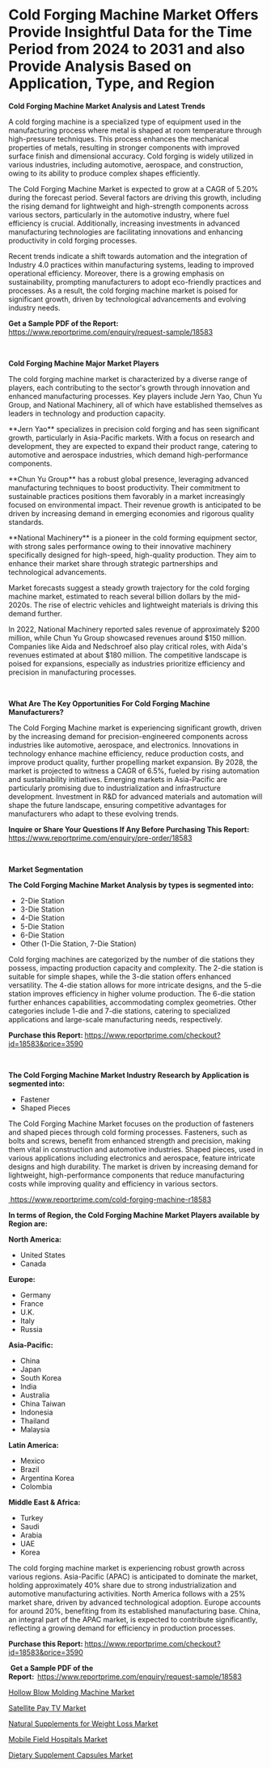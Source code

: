 <p><h1>Cold Forging Machine Market Offers Provide Insightful Data for the Time Period from 2024 to 2031 and also Provide Analysis Based on Application, Type, and Region</h1></p><p><strong>Cold Forging Machine Market Analysis and Latest Trends</strong></p>
<p><p>A cold forging machine is a specialized type of equipment used in the manufacturing process where metal is shaped at room temperature through high-pressure techniques. This process enhances the mechanical properties of metals, resulting in stronger components with improved surface finish and dimensional accuracy. Cold forging is widely utilized in various industries, including automotive, aerospace, and construction, owing to its ability to produce complex shapes efficiently.</p><p>The Cold Forging Machine Market is expected to grow at a CAGR of 5.20% during the forecast period. Several factors are driving this growth, including the rising demand for lightweight and high-strength components across various sectors, particularly in the automotive industry, where fuel efficiency is crucial. Additionally, increasing investments in advanced manufacturing technologies are facilitating innovations and enhancing productivity in cold forging processes.</p><p>Recent trends indicate a shift towards automation and the integration of Industry 4.0 practices within manufacturing systems, leading to improved operational efficiency. Moreover, there is a growing emphasis on sustainability, prompting manufacturers to adopt eco-friendly practices and processes. As a result, the cold forging machine market is poised for significant growth, driven by technological advancements and evolving industry needs.</p></p>
<p><strong>Get a Sample PDF of the Report:&nbsp;</strong> <a href="https://www.reportprime.com/enquiry/request-sample/18583?utm_campaign=1094&utm_medium=2&utm_source=Github&utm_content=ia&utm_term=21112024&utm_id=cold-forging-machine">https://www.reportprime.com/enquiry/request-sample/18583</a></p>
<p>&nbsp;</p>
<p><strong>Cold Forging Machine Major Market Players</strong></p>
<p><p>The cold forging machine market is characterized by a diverse range of players, each contributing to the sector's growth through innovation and enhanced manufacturing processes. Key players include Jern Yao, Chun Yu Group, and National Machinery, all of which have established themselves as leaders in technology and production capacity.</p><p>**Jern Yao** specializes in precision cold forging and has seen significant growth, particularly in Asia-Pacific markets. With a focus on research and development, they are expected to expand their product range, catering to automotive and aerospace industries, which demand high-performance components.</p><p>**Chun Yu Group** has a robust global presence, leveraging advanced manufacturing techniques to boost productivity. Their commitment to sustainable practices positions them favorably in a market increasingly focused on environmental impact. Their revenue growth is anticipated to be driven by increasing demand in emerging economies and rigorous quality standards.</p><p>**National Machinery** is a pioneer in the cold forming equipment sector, with strong sales performance owing to their innovative machinery specifically designed for high-speed, high-quality production. They aim to enhance their market share through strategic partnerships and technological advancements.</p><p>Market forecasts suggest a steady growth trajectory for the cold forging machine market, estimated to reach several billion dollars by the mid-2020s. The rise of electric vehicles and lightweight materials is driving this demand further.</p><p>In 2022, National Machinery reported sales revenue of approximately $200 million, while Chun Yu Group showcased revenues around $150 million. Companies like Aida and Nedschroef also play critical roles, with Aida's revenues estimated at about $180 million. The competitive landscape is poised for expansions, especially as industries prioritize efficiency and precision in manufacturing processes.</p></p>
<p>&nbsp;</p>
<p><strong>What Are The Key Opportunities For Cold Forging Machine Manufacturers?</strong></p>
<p><p>The Cold Forging Machine market is experiencing significant growth, driven by the increasing demand for precision-engineered components across industries like automotive, aerospace, and electronics. Innovations in technology enhance machine efficiency, reduce production costs, and improve product quality, further propelling market expansion. By 2028, the market is projected to witness a CAGR of 6.5%, fueled by rising automation and sustainability initiatives. Emerging markets in Asia-Pacific are particularly promising due to industrialization and infrastructure development. Investment in R&D for advanced materials and automation will shape the future landscape, ensuring competitive advantages for manufacturers who adapt to these evolving trends.</p></p>
<p><strong>Inquire or Share Your Questions If Any Before Purchasing This Report:</strong> <a href="https://www.reportprime.com/enquiry/pre-order/18583?utm_campaign=1094&utm_medium=2&utm_source=Github&utm_content=ia&utm_term=21112024&utm_id=cold-forging-machine">https://www.reportprime.com/enquiry/pre-order/18583</a></p>
<p>&nbsp;</p>
<p><strong>Market Segmentation</strong></p>
<p><strong>The Cold Forging Machine Market Analysis by types is segmented into:</strong></p>
<p><ul><li>2-Die Station</li><li>3-Die Station</li><li>4-Die Station</li><li>5-Die Station</li><li>6-Die Station</li><li>Other (1-Die Station, 7-Die Station)</li></ul></p>
<p><p>Cold forging machines are categorized by the number of die stations they possess, impacting production capacity and complexity. The 2-die station is suitable for simple shapes, while the 3-die station offers enhanced versatility. The 4-die station allows for more intricate designs, and the 5-die station improves efficiency in higher volume production. The 6-die station further enhances capabilities, accommodating complex geometries. Other categories include 1-die and 7-die stations, catering to specialized applications and large-scale manufacturing needs, respectively.</p></p>
<p><strong>Purchase this Report:&nbsp;</strong><a href="https://www.reportprime.com/checkout?id=18583&price=3590&utm_campaign=1094&utm_medium=2&utm_source=Github&utm_content=ia&utm_term=21112024&utm_id=cold-forging-machine">https://www.reportprime.com/checkout?id=18583&price=3590</a></p>
<p>&nbsp;</p>
<p><strong>The Cold Forging Machine Market Industry Research by Application is segmented into:</strong></p>
<p><ul><li>Fastener</li><li>Shaped Pieces</li></ul></p>
<p><p>The Cold Forging Machine Market focuses on the production of fasteners and shaped pieces through cold forming processes. Fasteners, such as bolts and screws, benefit from enhanced strength and precision, making them vital in construction and automotive industries. Shaped pieces, used in various applications including electronics and aerospace, feature intricate designs and high durability. The market is driven by increasing demand for lightweight, high-performance components that reduce manufacturing costs while improving quality and efficiency in various sectors.</p></p>
<p><a href="https://www.reportprime.com/cold-forging-machine-r18583?utm_campaign=1094&utm_medium=2&utm_source=Github&utm_content=ia&utm_term=21112024&utm_id=cold-forging-machine">&nbsp;https://www.reportprime.com/cold-forging-machine-r18583</a></p>
<p><strong>In terms of Region, the Cold Forging Machine Market Players available by Region are:</strong></p>
<p>
    <p> <strong> North America: </strong>
        <ul>
            <li>United States</li>
            <li>Canada</li>
        </ul>
        </p> 
    <p> <strong> Europe: </strong>
        <ul>
            <li>Germany</li>
            <li>France</li>
            <li>U.K.</li>
            <li>Italy</li>
            <li>Russia</li>
        </ul>
        </p> 
    <p> <strong> Asia-Pacific: </strong>
        <ul>
            <li>China</li>
            <li>Japan</li>
            <li>South Korea</li>
            <li>India</li>
            <li>Australia</li>
            <li>China Taiwan</li>
            <li>Indonesia</li>
            <li>Thailand</li>
            <li>Malaysia</li>
        </ul>
        </p> 
    <p> <strong> Latin America: </strong>
        <ul>
            <li>Mexico</li>
            <li>Brazil</li>
            <li>Argentina Korea</li>
            <li>Colombia</li>
        </ul>
        </p> 
    <p> <strong> Middle East & Africa: </strong>
        <ul>
            <li>Turkey</li>
            <li>Saudi</li>
            <li>Arabia</li>
            <li>UAE</li>
            <li>Korea</li>
        </ul>
    </p>
    </p>
<p><p>The cold forging machine market is experiencing robust growth across various regions. Asia-Pacific (APAC) is anticipated to dominate the market, holding approximately 40% share due to strong industrialization and automotive manufacturing activities. North America follows with a 25% market share, driven by advanced technological adoption. Europe accounts for around 20%, benefiting from its established manufacturing base. China, an integral part of the APAC market, is expected to contribute significantly, reflecting a growing demand for efficiency in production processes.</p></p>
<p><strong>Purchase this Report: </strong><a href="https://www.reportprime.com/checkout?id=18583&price=3590&utm_campaign=1094&utm_medium=2&utm_source=Github&utm_content=ia&utm_term=21112024&utm_id=cold-forging-machine">https://www.reportprime.com/checkout?id=18583&price=3590</a></p>
<p>&nbsp;<strong>Get a Sample PDF of the Report:&nbsp;&nbsp;</strong><a href="https://www.reportprime.com/enquiry/request-sample/18583?utm_campaign=1094&utm_medium=2&utm_source=Github&utm_content=ia&utm_term=21112024&utm_id=cold-forging-machine">https://www.reportprime.com/enquiry/request-sample/18583</a></p>
<p><strong></strong></p>
<p><p><a href="https://github.com/BellAuer/Market-Research-Report-List-1/blob/main/hollow-blow-molding-machine-market.md?utm_campaign=1094&utm_medium=2&utm_source=Github&utm_content=ia&utm_term=21112024&utm_id=cold-forging-machine">Hollow Blow Molding Machine Market</a></p><p><a href="https://www.linkedin.com/pulse/satellite-pay-tv-market-size-report-projected-cagr-106-offers-opelc?utm_campaign=1094&utm_medium=2&utm_source=Github&utm_content=ia&utm_term=21112024&utm_id=cold-forging-machine">Satellite Pay TV Market</a></p><p><a href="https://issuu.com/reportprime-2/docs/natural-supplements-for-weight-loss_5434cfd479bf4f?utm_campaign=1094&utm_medium=2&utm_source=Github&utm_content=ia&utm_term=21112024&utm_id=cold-forging-machine">Natural Supplements for Weight Loss Market</a></p><p><a href="https://www.linkedin.com/pulse/insights-mobile-field-hospitals-industry-market-financial-whxac?utm_campaign=1094&utm_medium=2&utm_source=Github&utm_content=ia&utm_term=21112024&utm_id=cold-forging-machine">Mobile Field Hospitals Market</a></p><p><a href="https://issuu.com/reportprime-2/docs/dietary-supplement-capsules-market-_637cb3a2230545?utm_campaign=1094&utm_medium=2&utm_source=Github&utm_content=ia&utm_term=21112024&utm_id=cold-forging-machine">Dietary Supplement Capsules Market</a></p></p>